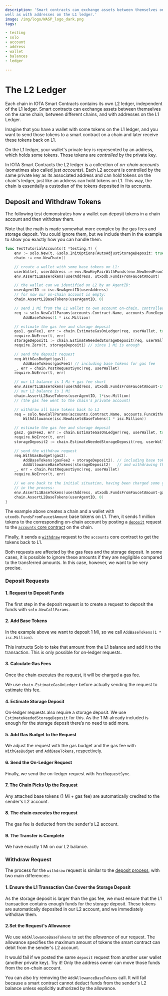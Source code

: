 ```yaml
---
description: 'Smart contracts can exchange assets between themselves on the same chain and between different chains, as
well as with addresses on the L1 ledger.'
image: /img/logo/WASP_logo_dark.png
tags:

- testing
- solo
- account
- address
- wallet
- balances
- ledger

---
```


# The L2 Ledger

Each chain in IOTA Smart Contracts contains its own L2 ledger, independent of the L1 ledger.
Smart contracts can exchange assets between themselves on the same chain, between different chains, and with addresses
on the L1 Ledger.

Imagine that you have a wallet with some tokens on the L1 ledger, and you want to send those tokens to a smart contract
on a chain and later receive these tokens back on L1.

On the L1 ledger, your wallet's private key is represented by an address, which holds some tokens.
Those tokens are _controlled_ by the private key.

In IOTA Smart Contracts the L2 ledger is a collection of _on-chain accounts_ (sometimes also called just _accounts_).
Each L2 account is controlled by the same private key as its associated address and can hold tokens on the chain's
ledger, just like an address can hold tokens on L1.
This way, the chain is essentially a custodian of the tokens deposited in its accounts.

## Deposit and Withdraw Tokens

The following test demonstrates how a wallet can deposit tokens in a chain
account and then withdraw them.

Note that the math is made somewhat more complex by the gas fees and storage deposit.
You could ignore them, but we include them in the example to show you exactly how you can handle them.

```go
func TestTutorialAccounts(t *testing.T) {
	env := solo.New(t, &solo.InitOptions{AutoAdjustStorageDeposit: true})
	chain := env.NewChain()

	// create a wallet with some base tokens on L1:
	userWallet, userAddress := env.NewKeyPairWithFunds(env.NewSeedFromIndex(0))
	env.AssertL1BaseTokens(userAddress, utxodb.FundsFromFaucetAmount)

	// the wallet can we identified on L2 by an AgentID:
	userAgentID := isc.NewAgentID(userAddress)
	// for now our on-chain account is empty:
	chain.AssertL2BaseTokens(userAgentID, 0)

	// send 1 Mi from the L1 wallet to own account on-chain, controlled by the same wallet
	req := solo.NewCallParams(accounts.Contract.Name, accounts.FuncDeposit.Name).
		AddBaseTokens(1 * isc.Million)

	// estimate the gas fee and storage deposit
	gas1, gasFee1, err := chain.EstimateGasOnLedger(req, userWallet, true)
	require.NoError(t, err)
	storageDeposit1 := chain.EstimateNeededStorageDeposit(req, userWallet)
	require.Zero(t, storageDeposit1) // since 1 Mi is enough

	// send the deposit request
	req.WithGasBudget(gas1).
		AddBaseTokens(gasFee1) // including base tokens for gas fee
	_, err = chain.PostRequestSync(req, userWallet)
	require.NoError(t, err)

	// our L1 balance is 1 Mi + gas fee short
	env.AssertL1BaseTokens(userAddress, utxodb.FundsFromFaucetAmount-1*isc.Million-gasFee1)
	// our L2 balance is 1 Mi
	chain.AssertL2BaseTokens(userAgentID, 1*isc.Million)
	// (the gas fee went to the chain's private account)

	// withdraw all base tokens back to L1
	req = solo.NewCallParams(accounts.Contract.Name, accounts.FuncWithdraw.Name).
		WithAllowance(isc.NewAssetsBaseTokens(1 * isc.Million))

	// estimate the gas fee and storage deposit
	gas2, gasFee2, err := chain.EstimateGasOnLedger(req, userWallet, true)
	require.NoError(t, err)
	storageDeposit2 := chain.EstimateNeededStorageDeposit(req, userWallet)

	// send the withdraw request
	req.WithGasBudget(gas2).
		AddBaseTokens(gasFee2 + storageDeposit2). // including base tokens for gas fee and storage
		AddAllowanceBaseTokens(storageDeposit2)   // and withdrawing the storage as well
	_, err = chain.PostRequestSync(req, userWallet)
	require.NoError(t, err)

	// we are back to the initial situation, having been charged some gas fees
	// in the process:
	env.AssertL1BaseTokens(userAddress, utxodb.FundsFromFaucetAmount-gasFee1-gasFee2)
	chain.AssertL2BaseTokens(userAgentID, 0)
}
```

The example above creates a chain and a wallet with `utxodb.FundsFromFaucetAmount` base tokens on L1.
Then, it sends 1 million tokens to the corresponding on-chain account by posting a
[`deposit`](/wasp-wasm/reference/core-contracts/accounts#deposit) request to the
[`accounts` core contract](/wasp-wasm/reference/core-contracts/accounts) on the chain.

Finally, it sends a [`withdraw`](/wasp-wasm/reference/core-contracts/accounts#withdraw) request to the `accounts` core
contract to get the tokens back to L1.

Both requests are affected by the gas fees and the storage deposit.
In some cases, it is possible to ignore these amounts if they are negligible compared to the transferred amounts.
In this case, however, we want to be very precise.

### Deposit Requests

#### 1. Request to Deposit Funds

The first step in the deposit request is to create a request to deposit the funds with `solo.NewCallParams`.

#### 2. Add Base Tokens

In the example above we want to deposit 1 Mi, so we call `AddBaseTokens(1 * isc.Million)`.

This instructs Solo to take that amount from the L1 balance and add it to the transaction. This is only possible for
on-ledger requests.

#### 3. Calculate Gas Fees

Once the chain executes the request, it will be charged a gas fee.

We use `chain.EstimateGasOnLedger` before actually sending the request to estimate this fee.

#### 4. Estimate Storage Deposit

On-ledger requests also require a storage deposit. We use `EstimateNeededStorageDeposit` for this. As the 1 Mi already
included is enough for the storage deposit there’s no need to add more.

#### 5. Add Gas Budget to the Request

We adjust the request with the gas budget and the gas fee with `WithGasBudget` and `AddBaseTokens`, respectively.

#### 6. Send the On-Ledger Request

Finally, we send the on-ledger request with `PostRequestSync`.

#### 7. The Chain Picks Up the Request

Any attached base tokens (1 Mi + gas fee) are automatically credited to the sender's L2 account.

#### 8. The chain executes the request

The gas fee is deducted from the sender's L2 account.

#### 9. The Transfer is Complete

We have exactly 1 Mi on our L2 balance.

### Withdraw Request

The process for the `withdraw` request is similar to the [deposit process](#deposit-requests), with two main
differences:

#### 1. Ensure the L1 Transaction Can Cover the Storage Deposit

As the storage deposit is larger than the gas fee, we must ensure that the L1 transaction contains enough funds for the
storage deposit. These tokens are automatically deposited in our L2 account, and we immediately withdraw them.

#### 2.Set the Request's Allowance

We use `AddAllowanceBaseTokens` to set the _allowance_ of our request. The allowance specifies the maximum amount of
tokens the smart contract can debit from the sender's L2 account.

It would fail if we posted the same `deposit` request from another user wallet (another private key).
Try it! Only the address owner can move those funds from the on-chain account.

You can also try removing the `AddAllowanceBaseTokens` call. It will fail because a smart contract cannot deduct funds from the
sender's L2 balance unless explicitly authorized by the allowance.

